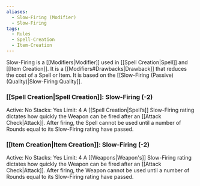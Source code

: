 ```yaml
---
aliases:
  - Slow-Firing (Modifier)
  - Slow-Firing
tags:
  - Rules
  - Spell-Creation
  - Item-Creation
---
```

Slow-Firing is a [[Modifiers|Modifier]] used in [[Spell Creation|Spell]] and [[Item Creation]]. It is a [[Modifiers#Drawbacks|Drawback]] that reduces the cost of a Spell or Item. It is based on the [[Slow-Firing (Passive) (Quality)|Slow-Firing Quality]].

### [[Spell Creation|Spell Creation]]: Slow-Firing (-2)
Active: No
Stacks: Yes
Limit: 4
A [[Spell Creation|Spell’s]] Slow-Firing rating dictates how quickly the Weapon can be fired after an [[Attack Check|Attack]]. After firing, the Spell cannot be used until a number of Rounds equal to its Slow-Firing rating have passed.

### [[Item Creation|Item Creation]]: Slow-Firing (-2)
Active: No
Stacks: Yes
Limit: 4
A [[Weapons|Weapon's]] Slow-Firing rating dictates how quickly the Weapon can be fired after an [[Attack Check|Attack]]. After firing, the Weapon cannot be used until a number of Rounds equal to its Slow-Firing rating have passed.